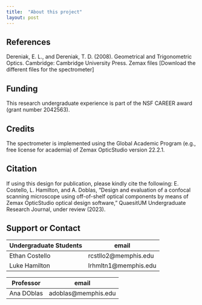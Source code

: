 ```yaml
---
title:  "About this project"
layout: post
---
```


## References
Dereniak, E. L., and Dereniak, T. D. (2008). Geometrical and Trigonometric Optics. Cambridge: Cambridge University Press.
Zemax files
[Download the different files for the spectrometer]


## Funding
This research undergraduate experience is part of the NSF CAREER award (grant number 2042563).


## Credits
The spectrometer is implemented using the Global Academic Program (e.g., free license for academia) of Zemax OpticStudio version 22.2.1. 


## Citation
If using this design for publication, please kindly cite the following: E. Costello, L. Hamilton, and A. Doblas, “Design and evaluation of a confocal scanning microscope using off-of-shelf optical components by means of Zemax OpticStudio optical design software,” QuaesitUM Undergraduate Research Journal, under review (2023).


## Support or Contact
<table>
  <thead>
    <tr>
      <th>Undergraduate Students</th>
      <th>email</th>
    </tr>
  </thead>
  <tbody>
    <tr>
      <td>Ethan Costello</td>
      <td>rcstllo2@memphis.edu</td>
    </tr>
    <tr>
      <td>Luke Hamilton</td>
      <td>lrhmltn1@memphis.edu</td>
    </tr>
  </tbody>
</table>

<table>
  <thead>
    <tr>
      <th>Professor</th>
      <th>email</th>
    </tr>
  </thead>
  </tbody>
    <tr>
      <td>Ana DOblas</td>
      <td>adoblas@memphis.edu</td>
    </tr>
  </tbody>
</table>


